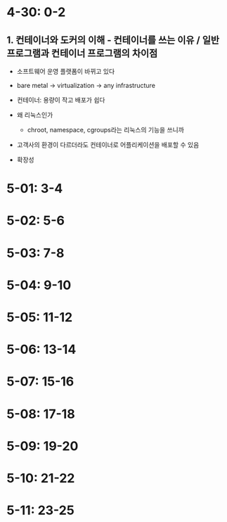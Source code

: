 # 4-30: 0-2

## 1. 컨테이너와 도커의 이해 - 컨테이너를 쓰는 이유 / 일반 프로그램과 컨테이너 프로그램의 차이점

* 소프트웨어 운영 플랫폼이 바뀌고 있다
* bare metal -> virtualization -> any infrastructure
* 컨테이너: 용량이 작고 배포가 쉽다
* 왜 리눅스인가
  * chroot, namespace, cgroups라는 리눅스의 기능을 쓰니까

* 고객사의 환경이 다르더라도 컨테이너로 어플리케이션을 배포할 수 있음
* 확장성

# 5-01: 3-4

# 5-02: 5-6
# 5-03: 7-8
# 5-04: 9-10
# 5-05: 11-12
# 5-06: 13-14

# 5-07: 15-16
# 5-08: 17-18
# 5-09: 19-20
# 5-10: 21-22
# 5-11: 23-25
